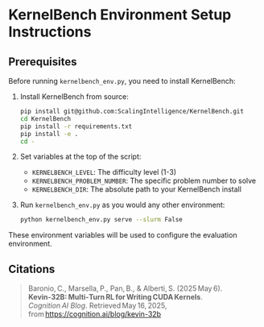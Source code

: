 # KernelBench Environment Setup Instructions

## Prerequisites

Before running `kernelbench_env.py`, you need to install KernelBench:

1. Install KernelBench from source:
   ```bash
   pip install git@github.com:ScalingIntelligence/KernelBench.git
   cd KernelBench
   pip install -r requirements.txt
   pip install -e .
   cd -
   ```

2. Set variables at the top of the script:
   - `KERNELBENCH_LEVEL`: The difficulty level (1-3)
   - `KERNELBENCH_PROBLEM_NUMBER`: The specific problem number to solve
   - `KERNELBENCH_DIR`: The absolute path to your KernelBench install

3. Run `kernelbench_env.py` as you would any other environment:
    ```bash
   python kernelbench_env.py serve --slurm False

   ```

These environment variables will be used to configure the evaluation environment.

## Citations

> Baronio, C., Marsella, P., Pan, B., & Alberti, S. (2025 May 6). **Kevin‑32B: Multi‑Turn RL for Writing CUDA Kernels**. *Cognition AI Blog*. Retrieved May 16, 2025, from <https://cognition.ai/blog/kevin-32b>
